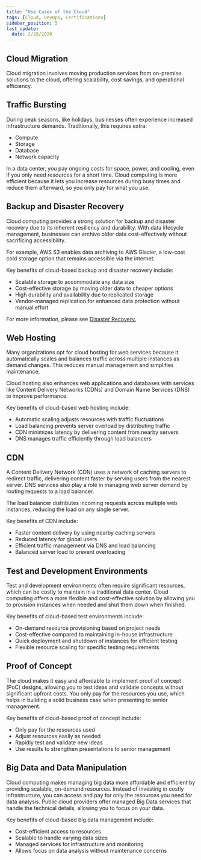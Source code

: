 ```yaml
---
title: "Use Cases of the Cloud"
tags: [Cloud, DevOps, Certifications]
sidebar_position: 5
last_update:
  date: 2/28/2020
---
```



## Cloud Migration 

Cloud migration involves moving production services from on-premise solutions to the cloud, offering scalability, cost savings, and operational efficiency.

## Traffic Bursting

During peak seasons, like holidays, businesses often experience increased infrastructure demands. Traditionally, this requires extra:

- Compute
- Storage
- Database
- Network capacity

In a data center, you pay ongoing costs for space, power, and cooling, even if you only need resources for a short time. Cloud computing is more efficient because it lets you increase resources during busy times and reduce them afterward, so you only pay for what you use.


## Backup and Disaster Recovery

Cloud computing provides a strong solution for backup and disaster recovery due to its inherent resiliency and durability. With data lifecycle management, businesses can archive older data cost-effectively without sacrificing accessibility.

For example, AWS S3 enables data archiving to AWS Glacier, a low-cost cold storage option that remains accessible via the internet.

Key benefits of cloud-based backup and disaster recovery include:

- Scalable storage to accommodate any data size
- Cost-effective storage by moving older data to cheaper options
- High durability and availability due to replicated storage
- Vendor-managed replication for enhanced data protection without manual effort

For more information, please see [Disaster Recovery.](/docs/007-Cybersecurity/003-Security-Architecture/011-HA-and-DR.md)


## Web Hosting

Many organizations opt for cloud hosting for web services because it automatically scales and balances traffic across multiple instances as demand changes. This reduces manual management and simplifies maintenance.

Cloud hosting also enhances web applications and databases with services like Content Delivery Networks (CDNs) and Domain Name Services (DNS) to improve performance.

Key benefits of cloud-based web hosting include:

- Automatic scaling adjusts resources with traffic fluctuations
- Load balancing prevents server overload by distributing traffic
- CDN minimizes latency by delivering content from nearby servers
- DNS manages traffic efficiently through load balancers

## CDN  

A Content Delivery Network (CDN) uses a network of caching servers to redirect traffic, delivering content faster by serving users from the nearest server. DNS services also play a role in managing web server demand by routing requests to a load balancer.

The load balancer distributes incoming requests across multiple web instances, reducing the load on any single server.

Key benefits of CDN include:

- Faster content delivery by using nearby caching servers
- Reduced latency for global users
- Efficient traffic management via DNS and load balancing
- Balanced server load to prevent overloading

## Test and Development Environments

Test and development environments often require significant resources, which can be costly to maintain in a traditional data center. Cloud computing offers a more flexible and cost-effective solution by allowing you to provision instances when needed and shut them down when finished.

Key benefits of cloud-based test environments include:

- On-demand resource provisioning based on project needs
- Cost-effective compared to maintaining in-house infrastructure
- Quick deployment and shutdown of instances for efficient testing
- Flexible resource scaling for specific testing requirements

## Proof of Concept

The cloud makes it easy and affordable to implement proof of concept (PoC) designs, allowing you to test ideas and validate concepts without significant upfront costs. You only pay for the resources you use, which helps in building a solid business case when presenting to senior management.

Key benefits of cloud-based proof of concept include:

- Only pay for the resources used
- Adjust resources easily as needed
- Rapidly test and validate new ideas
- Use results to strengthen presentations to senior management

## Big Data and Data Manipulation

Cloud computing makes managing big data more affordable and efficient by providing scalable, on-demand resources. Instead of investing in costly infrastructure, you can access and pay for only the resources you need for data analysis. Public cloud providers offer managed Big Data services that handle the technical details, allowing you to focus on your data.

Key benefits of cloud-based big data management include:

- Cost-efficient access to resources
- Scalable to handle varying data sizes
- Managed services for infrastructure and monitoring
- Allows focus on data analysis without maintenance concerns